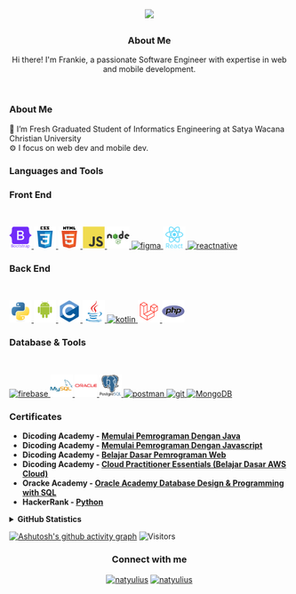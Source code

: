 <h1 align="center">
  <img src="https://readme-typing-svg.herokuapp.com?color=00FF00&size=30&center=true&vCenter=true&lines=Welcome+to+My+Github!;I'm+Frankie;">
</h1>

<h3 align="center">About Me</h3>

<p align="center">
  Hi there! I'm Frankie, a passionate Software Engineer with expertise in web and mobile development.
</p>
<br>



### About Me 
🏫 I’m Fresh Graduated Student of Informatics Engineering at Satya Wacana Christian University </br>
⚙️ I focus on web dev and mobile dev. </br>

<h3>Languages and Tools</h3>
<h3>Front End</h3>
<br>
<p align="left">
 <a href="https://getbootstrap.com" target="_blank" rel="noreferrer"> <img src="https://raw.githubusercontent.com/devicons/devicon/master/icons/bootstrap/bootstrap-plain-wordmark.svg" alt="bootstrap" width="40" height="40"/> </a>
 <a href="https://www.w3schools.com/css/" target="_blank" rel="noreferrer"> <img src="https://raw.githubusercontent.com/devicons/devicon/master/icons/css3/css3-original-wordmark.svg" alt="css3" width="40" height="40"/> </a>
 <a href="https://www.w3.org/html/" target="_blank" rel="noreferrer"> <img src="https://raw.githubusercontent.com/devicons/devicon/master/icons/html5/html5-original-wordmark.svg" alt="html5" width="40" height="40"/> </a>
  <a href="https://developer.mozilla.org/en-US/docs/Web/JavaScript" target="_blank" rel="noreferrer"> <img src="https://raw.githubusercontent.com/devicons/devicon/master/icons/javascript/javascript-original.svg" alt="javascript" width="40" height="40"/> </a>
   <a href="https://nodejs.org" target="_blank" rel="noreferrer"> <img src="https://raw.githubusercontent.com/devicons/devicon/master/icons/nodejs/nodejs-original-wordmark.svg" alt="nodejs" width="40" height="40"/> </a>
 <a href="https://www.figma.com/" target="_blank" rel="noreferrer"> <img src="https://www.vectorlogo.zone/logos/figma/figma-icon.svg" alt="figma" width="40" height="40"/> </a>
 <a href="https://reactjs.org/" target="_blank" rel="noreferrer"> <img src="https://raw.githubusercontent.com/devicons/devicon/master/icons/react/react-original-wordmark.svg" alt="react" width="40" height="40"/> </a>
 <a href="https://reactnative.dev/" target="_blank" rel="noreferrer"> <img src="https://reactnative.dev/img/header_logo.svg" alt="reactnative" width="40" height="40"/> </a>
 </p>
<h3>Back End</h3>
<br>
<p align="left">
<a href="https://www.python.org" target="_blank" rel="noreferrer"> <img src="https://raw.githubusercontent.com/devicons/devicon/master/icons/python/python-original.svg" alt="python" width="40" height="40"/> </a>
<a href="https://developer.android.com" target="_blank" rel="noreferrer"> <img src="https://raw.githubusercontent.com/devicons/devicon/master/icons/android/android-original-wordmark.svg" alt="android" width="40" height="40"/> </a>
<a href="https://www.cprogramming.com/" target="_blank" rel="noreferrer"> <img src="https://raw.githubusercontent.com/devicons/devicon/master/icons/c/c-original.svg" alt="c" width="40" height="40"/> </a>
<a href="https://www.java.com" target="_blank" rel="noreferrer"> <img src="https://raw.githubusercontent.com/devicons/devicon/master/icons/java/java-original.svg" alt="java" width="40" height="40"/> </a>
<a href="https://kotlinlang.org" target="_blank" rel="noreferrer"> <img src="https://www.vectorlogo.zone/logos/kotlinlang/kotlinlang-icon.svg" alt="kotlin" width="40" height="40"/> </a>
<a href="https://laravel.com/" target="_blank" rel="noreferrer"> <img src="https://raw.githubusercontent.com/laravel/art/d5f5e725c27f877ed032225fe0b00afee9337d0f/laravel-logo.svg" alt="laravel" width="40" height="40"/> </a>
<a href="https://www.php.net" target="_blank" rel="noreferrer"> <img src="https://raw.githubusercontent.com/devicons/devicon/master/icons/php/php-original.svg" alt="php" width="40" height="40"/> </a>

</p>
<h3>Database & Tools</h3>
<br>
<p align="left"> 
<a href="https://firebase.google.com/" target="_blank" rel="noreferrer"> <img src="https://www.vectorlogo.zone/logos/firebase/firebase-icon.svg" alt="firebase" width="40" height="40"/> </a>
<a href="https://www.mysql.com/" target="_blank" rel="noreferrer"> <img src="https://raw.githubusercontent.com/devicons/devicon/master/icons/mysql/mysql-original-wordmark.svg" alt="mysql" width="40" height="40"/> </a>
<a href="https://www.oracle.com/" target="_blank" rel="noreferrer"> <img src="https://raw.githubusercontent.com/devicons/devicon/master/icons/oracle/oracle-original.svg" alt="oracle" width="40" height="40"/> </a>
<a href="https://www.postgresql.org" target="_blank" rel="noreferrer"> <img src="https://raw.githubusercontent.com/devicons/devicon/master/icons/postgresql/postgresql-original-wordmark.svg" alt="postgresql" width="40" height="40"/> </a>
<a href="https://postman.com" target="_blank" rel="noreferrer"> <img src="https://www.vectorlogo.zone/logos/getpostman/getpostman-icon.svg" alt="postman" width="40" height="40"/> </a>
<a href="https://git-scm.com/" target="_blank" rel="noreferrer"> <img src="https://www.vectorlogo.zone/logos/git-scm/git-scm-icon.svg" alt="git" width="40" height="40"/> </a>
<a href="https://www.mongodb.com" target="_blank" rel="noreferrer"> <img src="https://www.vectorlogo.zone/logos/mongodb/mongodb-icon.svg" alt="MongoDB" width="40" height="40"/> </a>

</p>

### Certificates

- **Dicoding Academy - [Memulai Pemrograman Dengan Java](https://www.dicoding.com/certificates/ERZRGL8N2PYV)**
- **Dicoding Academy - [Memulai Pemrograman Dengan Javascript](https://www.dicoding.com/certificates/0LZ01VKDKP65)**
- **Dicoding Academy - [Belajar Dasar Pemrograman Web](https://www.dicoding.com/certificates/6RPNDMYM9Z2M)**
- **Dicoding Academy - [Cloud Practitioner Essentials (Belajar Dasar AWS Cloud)](https://www.dicoding.com/certificates/4EXG9E4WQZRL)**
- **Oracke Academy - [Oracle Academy Database Design & Programming with SQL](https://drive.google.com/file/d/1nEydVQaZJZWByU-rBgHfTSdF440xHtcy/view?usp=sharing)**
- **HackerRank - [Python](https://www.hackerrank.com/certificates/a9b15196089a)**

</div>

<details>
  <summary><b>GitHub Statistics</b></summary>
  <br/>
    <p align="center">
        <img height="137px" src="https://github-readme-streak-stats.herokuapp.com/?user=frankie09&hide_border=true&theme=nightowl" />
    </p>
    <p align="center">
      <img height="137px" src="https://github-readme-stats.vercel.app/api/top-langs/?username=frankie09&hide=html&hide_title=true&hide_border=true&layout=compact&langs_count=8&theme=nightowl" />
    </p>
</details>

[![Ashutosh's github activity graph](https://github-readme-activity-graph.vercel.app/graph?username=frankie09&bg_color=292929&color=ffffff&line=ffffff&point=ffff46&area=true&hide_border=true)](https://github.com/ashutosh00710/github-readme-activity-graph)
![Visitors](https://api.visitorbadge.io/api/visitors?path=https%3A%2F%2Fgithub.com%2FFrankie09&label=Visitor&labelColor=%23d9e3f0&countColor=%23555555)
<h3 align="center">Connect with me</h3>
<p align="center">
<a href="https://www.linkedin.com/in/frankie-204361250" target="blank"><img align="center" src="https://raw.githubusercontent.com/rahuldkjain/github-profile-readme-generator/master/src/images/icons/Social/linked-in-alt.svg" alt="natyulius" height="30" width="40" /></a>
<a href="https://instagram.com/frank_iie" target="blank"><img align="center" src="https://raw.githubusercontent.com/rahuldkjain/github-profile-readme-generator/master/src/images/icons/Social/instagram.svg" alt="natyulius" height="30" width="40" /></a>
</p>
